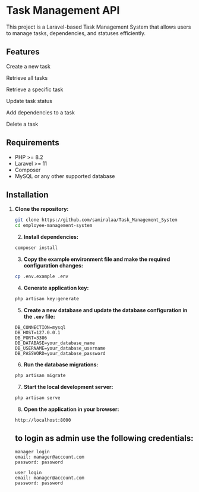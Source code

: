 # Task Management API

This project is a Laravel-based Task Management System that allows users to manage tasks, dependencies, and statuses efficiently.

## Features

Create a new task

Retrieve all tasks

Retrieve a specific task

Update task status

Add dependencies to a task

Delete a task
## Requirements

- PHP >= 8.2
- Laravel >= 11
- Composer
- MySQL or any other supported database

## Installation

1. **Clone the repository:**
   ```bash
   git clone https://github.com/samiralaa/Task_Management_System
   cd employee-management-system
   ```
   2. **Install dependencies:**
   ```bash
   composer install
   ```
   3. **Copy the example environment file and make the required configuration changes:**
   ```bash
   cp .env.example .env
   ```
   4. **Generate application key:**
   ```bash
   php artisan key:generate
   ```
   5. **Create a new database and update the database configuration in the `.env` file:**
   ```
   DB_CONNECTION=mysql
   DB_HOST=127.0.0.1
   DB_PORT=3306
   DB_DATABASE=your_database_name
   DB_USERNAME=your_database_username
   DB_PASSWORD=your_database_password
   ```
   6. **Run the database migrations:**
   ```bash
   php artisan migrate
   ```
   7. **Start the local development server:**
   ```bash
   php artisan serve
   ```
   8. **Open the application in your browser:**
   ```
   http://localhost:8000
   ```
   ## to login as admin use the following credentials:
   ```
   manager login
   email: manager@account.com
   password: password

   user login
   email: manager@account.com
   password: password

   ```
 